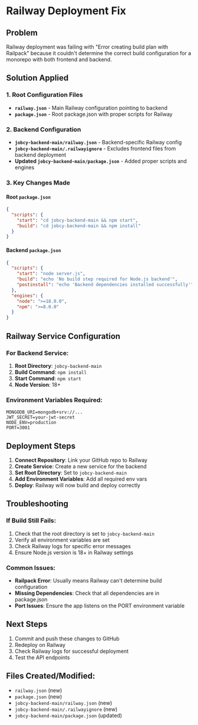 # Railway Deployment Fix

## Problem
Railway deployment was failing with "Error creating build plan with Railpack" because it couldn't determine the correct build configuration for a monorepo with both frontend and backend.

## Solution Applied

### 1. Root Configuration Files
- **`railway.json`** - Main Railway configuration pointing to backend
- **`package.json`** - Root package.json with proper scripts for Railway

### 2. Backend Configuration
- **`jobcy-backend-main/railway.json`** - Backend-specific Railway config
- **`jobcy-backend-main/.railwayignore`** - Excludes frontend files from backend deployment
- **Updated `jobcy-backend-main/package.json`** - Added proper scripts and engines

### 3. Key Changes Made

#### Root `package.json`
```json
{
  "scripts": {
    "start": "cd jobcy-backend-main && npm start",
    "build": "cd jobcy-backend-main && npm install"
  }
}
```

#### Backend `package.json`
```json
{
  "scripts": {
    "start": "node server.js",
    "build": "echo 'No build step required for Node.js backend'",
    "postinstall": "echo 'Backend dependencies installed successfully'"
  },
  "engines": {
    "node": ">=18.0.0",
    "npm": ">=8.0.0"
  }
}
```

## Railway Service Configuration

### For Backend Service:
1. **Root Directory**: `jobcy-backend-main`
2. **Build Command**: `npm install`
3. **Start Command**: `npm start`
4. **Node Version**: 18+

### Environment Variables Required:
```
MONGODB_URI=mongodb+srv://...
JWT_SECRET=your-jwt-secret
NODE_ENV=production
PORT=3001
```

## Deployment Steps

1. **Connect Repository**: Link your GitHub repo to Railway
2. **Create Service**: Create a new service for the backend
3. **Set Root Directory**: Set to `jobcy-backend-main`
4. **Add Environment Variables**: Add all required env vars
5. **Deploy**: Railway will now build and deploy correctly

## Troubleshooting

### If Build Still Fails:
1. Check that the root directory is set to `jobcy-backend-main`
2. Verify all environment variables are set
3. Check Railway logs for specific error messages
4. Ensure Node.js version is 18+ in Railway settings

### Common Issues:
- **Railpack Error**: Usually means Railway can't determine build configuration
- **Missing Dependencies**: Check that all dependencies are in package.json
- **Port Issues**: Ensure the app listens on the PORT environment variable

## Next Steps

1. Commit and push these changes to GitHub
2. Redeploy on Railway
3. Check Railway logs for successful deployment
4. Test the API endpoints

## Files Created/Modified:
- `railway.json` (new)
- `package.json` (new)
- `jobcy-backend-main/railway.json` (new)
- `jobcy-backend-main/.railwayignore` (new)
- `jobcy-backend-main/package.json` (updated)
